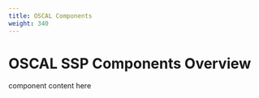```yaml
---
title: OSCAL Components
weight: 340
---
```

# OSCAL SSP Components Overview

component content here
